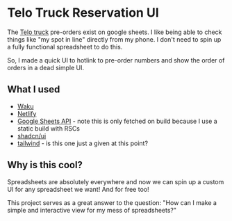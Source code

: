 # Telo Truck Reservation UI

The [Telo truck](https://telotrucks.com/) pre-orders exist on google sheets. I like being able to check things like "my spot in line" directly from my phone. I don't need to spin up a fully functional spreadsheet to do this.

So, I made a quick UI to hotlink to pre-order numbers and show the order of orders in a dead simple UI.

## What I used

- [Waku](https://waku.gg/)
- [Netlify](https://www.netlify.com/)
- [Google Sheets API](https://developers.google.com/sheets/api/guides/concepts) - note this is only fetched on build because I use a static build with RSCs
- [shadcn/ui](https://ui.shadcn.com/)
- [tailwind](https://tailwindcss.com/) - is this one just a given at this point?

## Why is this cool?

Spreadsheets are absolutely everywhere and now we can spin up a custom UI for any spreadsheet we want! And for free too!

This project serves as a great answer to the question: "How can I make a simple and interactive view for my mess of spreadsheets?"
